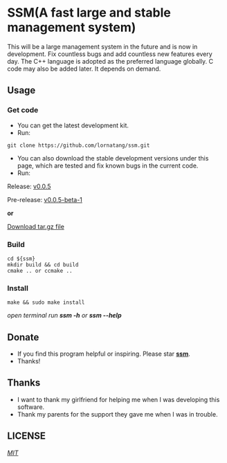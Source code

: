 # SSM(A fast large and stable management system)

  This will be a large management system in the future and is now in development. 
  Fix countless bugs and add countless new features every day. 
  The C++ language is adopted as the preferred language globally. 
  C code may also be added later. It depends on demand.

## Usage

### Get code
- You can get the latest development kit. 
- Run:
```text
git clone https://github.com/lornatang/ssm.git
```

- You can also download the stable development versions under this page, which are tested and fix known bugs in the current code.
- Run:

Release:
[v0.0.5](https://github.com/Lornatang/ssm/releases/tag/v0.0.5)

Pre-release:
[v0.0.5-beta-1](https://github.com/Lornatang/ssm/releases/tag/v0.0.5-beta.1)

**or**

[Download tar.gz file](https://github.com/Lornatang/ssm/archive/v0.0.5.tar.gz)

### Build
```text
cd ${ssm}
mkdir build && cd build
cmake .. or ccmake ..
```

### Install
```text
make && sudo make install
```
*open terminal run **ssm -h** or **ssm --help***
## Donate

- If you find this program helpful or inspiring. Please star **[ssm](https://github.com/Lornatang/ssm)**.
- Thanks!

## Thanks

- I want to thank my girlfriend for helping me when I was developing this software.
- Thank my parents for the support they gave me when I was in trouble.

## LICENSE

*[MIT](https://github.com/Lornatang/ssm/blob/master/LICENSE)*

